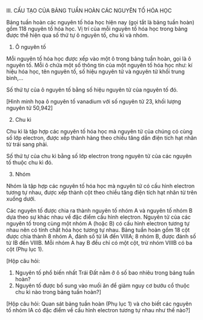 III. CẤU TẠO CỦA BẢNG TUẦN HOÀN CÁC NGUYÊN TỐ HÓA HỌC

Bảng tuần hoàn các nguyên tố hóa học hiện nay (gọi tắt là bảng tuần hoàn) gồm 118 nguyên tố hóa học. Vị trí của mỗi nguyên tố hóa học trong bảng được thể hiện qua số thứ tự ô nguyên tố, chu kì và nhóm.

1. Ô nguyên tố

Mỗi nguyên tố hóa học được xếp vào một ô trong bảng tuần hoàn, gọi là ô nguyên tố. Mỗi ô chứa một số thông tin của một nguyên tố hóa học như: kí hiệu hóa học, tên nguyên tố, số hiệu nguyên tử và nguyên tử khối trung bình,...

Số thứ tự của ô nguyên tố bằng số hiệu nguyên tử của nguyên tố đó.

[Hình minh họa ô nguyên tố vanadium với số nguyên tử 23, khối lượng nguyên tử 50,942]

2. Chu kì

Chu kì là tập hợp các nguyên tố hóa học mà nguyên tử của chúng có cùng số lớp electron, được xếp thành hàng theo chiều tăng dần điện tích hạt nhân từ trái sang phải.

Số thứ tự của chu kì bằng số lớp electron trong nguyên tử của các nguyên tố thuộc chu kì đó.

3. Nhóm

Nhóm là tập hợp các nguyên tố hóa học mà nguyên tử có cấu hình electron tương tự nhau, được xếp thành cột theo chiều tăng điện tích hạt nhân từ trên xuống dưới.

Các nguyên tố được chia ra thành nguyên tố nhóm A và nguyên tố nhóm B dựa theo sự khác nhau về đặc điểm cấu hình electron. Nguyên tử của các nguyên tố trong cùng một nhóm A (hoặc B) có cấu hình electron tương tự nhau nên có tính chất hóa học tương tự nhau. Bảng tuần hoàn gồm 18 cột được chia thành 8 nhóm A, đánh số từ IA đến VIIIA; 8 nhóm B, được đánh số từ IB đến VIIIB. Mỗi nhóm A hay B đều chỉ có một cột, trừ nhóm VIIIB có ba cột (Phụ lục 1).

[Hộp câu hỏi:
1. Nguyên tố phổ biến nhất Trái Đất nằm ở ô số bao nhiêu trong bảng tuần hoàn?
2. Nguyên tố được bổ sung vào muối ăn để giảm nguy cơ bướu cổ thuộc chu kì nào trong bảng tuần hoàn?]

[Hộp câu hỏi:
Quan sát bảng tuần hoàn (Phụ lục 1) và cho biết các nguyên tố nhóm IA có đặc điểm về cấu hình electron tương tự nhau như thế nào?]